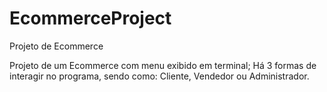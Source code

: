 # EcommerceProject
Projeto de Ecommerce 

Projeto de um Ecommerce com menu exibido em terminal;
Há 3 formas de interagir no programa, sendo como: Cliente, Vendedor ou Administrador.
